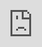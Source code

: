 


<iframe data-aa='987177' src='//ad.a-ads.com/987177?size=990x90' scrolling='no' style='width:990px; height:90px; border:0px; padding:0;overflow:hidden' allowtransparency='true'></iframe>


 <span class="style1">bitcoin bitcoin Bitcoin is a payment system introduced as open-source software in 2009 by developer Satoshi Nakamoto. The payments in the system are recorded in a public ledger using its own unit of account, which is also called bitcoin. Payments work peer-to-peer without a central repository or single administrator, which has led the US Treasury to call bitcoin a decentralized virtual currency. Although its status as a currency is disputed, media reports often refer to bitcoin as a cryptocurrency or digital currency.BUY BITCOIN

Buy Bitcoin Bitcoin Bitcoin Bitcoin Bitcoin Bitcoin Bitcoin Bitcoin Bitcoin Bitcoin Bitcoin Bitcoin Bitcoin Bitcoin Bitcoin Bitcoin Bitcoin Bitcoin Bitcoin Bitcoin Bitcoin Bitcoin  btc (USD)
$100-$500 = Rs80/USD
$500-$2000 = Rs75/USD finance finance finance finance  </span>


 <span class="style1">bitcoin bitcoin Bitcoin is a payment system introduced as open-source software in 2009 by developer Satoshi Nakamoto. The payments in the system are recorded in a public ledger using its own unit of account, which is also called bitcoin. Payments work peer-to-peer without a central repository or single administrator, which has led the US Treasury to call bitcoin a decentralized virtual currency. Although its status as a currency is disputed, media reports often refer to bitcoin as a cryptocurrency or digital currency.BUY BITCOIN

Buy Bitcoin Bitcoin Bitcoin Bitcoin Bitcoin Bitcoin Bitcoin Bitcoin Bitcoin Bitcoin Bitcoin Bitcoin Bitcoin Bitcoin Bitcoin Bitcoin Bitcoin Bitcoin Bitcoin Bitcoin Bitcoin Bitcoin  btc (USD)
$100-$500 = Rs80/USD
$500-$2000 = Rs75/USD finance finance finance finance  </span>
 <span class="style1">bitcoin bitcoin Bitcoin is a payment system introduced as open-source software in 2009 by developer Satoshi Nakamoto. The payments in the system are recorded in a public ledger using its own unit of account, which is also called bitcoin. Payments work peer-to-peer without a central repository or single administrator, which has led the US Treasury to call bitcoin a decentralized virtual currency. Although its status as a currency is disputed, media reports often refer to bitcoin as a cryptocurrency or digital currency.BUY BITCOIN

 
 <iframe src="https://cryptocurrencynews.com/" frameborder="0" allowfullscreen
    style="position:absolute;top:0;left:0;width:100%;height:100%;"></iframe>
	
Buy Bitcoin Bitcoin Bitcoin Bitcoin Bitcoin Bitcoin Bitcoin Bitcoin Bitcoin Bitcoin Bitcoin Bitcoin Bitcoin Bitcoin Bitcoin Bitcoin Bitcoin Bitcoin Bitcoin Bitcoin Bitcoin Bitcoin  btc (USD)
$100-$500 = Rs80/USD
$500-$2000 = Rs75/USD finance finance finance finance  </span>	

 <span class="style1">bitcoin bitcoin Bitcoin is a payment system introduced as open-source software in 2009 by developer Satoshi Nakamoto. The payments in the system are recorded in a public ledger using its own unit of account, which is also called bitcoin. Payments work peer-to-peer without a central repository or single administrator, which has led the US Treasury to call bitcoin a decentralized virtual currency. Although its status as a currency is disputed, media reports often refer to bitcoin as a cryptocurrency or digital currency.BUY BITCOIN

Buy Bitcoin Bitcoin Bitcoin Bitcoin Bitcoin Bitcoin Bitcoin Bitcoin Bitcoin Bitcoin Bitcoin Bitcoin Bitcoin Bitcoin Bitcoin Bitcoin Bitcoin Bitcoin Bitcoin Bitcoin Bitcoin Bitcoin  btc (USD)
$100-$500 = Rs80/USD
$500-$2000 = Rs75/USD finance finance finance finance  </span>	

 <span class="style1">bitcoin bitcoin Bitcoin is a payment system introduced as open-source software in 2009 by developer Satoshi Nakamoto. The payments in the system are recorded in a public ledger using its own unit of account, which is also called bitcoin. Payments work peer-to-peer without a central repository or single administrator, which has led the US Treasury to call bitcoin a decentralized virtual currency. Although its status as a currency is disputed, media reports often refer to bitcoin as a cryptocurrency or digital currency.BUY BITCOIN

Buy Bitcoin Bitcoin Bitcoin Bitcoin Bitcoin Bitcoin Bitcoin Bitcoin Bitcoin Bitcoin Bitcoin Bitcoin Bitcoin Bitcoin Bitcoin Bitcoin Bitcoin Bitcoin Bitcoin Bitcoin Bitcoin Bitcoin  btc (USD)
$100-$500 = Rs80/USD
$500-$2000 = Rs75/USD finance finance finance finance  </span>
 <span class="style1">bitcoin bitcoin Bitcoin is a payment system introduced as open-source software in 2009 by developer Satoshi Nakamoto. The payments in the system are recorded in a public ledger using its own unit of account, which is also called bitcoin. Payments work peer-to-peer without a central repository or single administrator, which has led the US Treasury to call bitcoin a decentralized virtual currency. Although its status as a currency is disputed, media reports often refer to bitcoin as a cryptocurrency or digital currency.BUY BITCOIN

Buy Bitcoin Bitcoin Bitcoin Bitcoin Bitcoin Bitcoin Bitcoin Bitcoin Bitcoin Bitcoin Bitcoin Bitcoin Bitcoin Bitcoin Bitcoin Bitcoin Bitcoin Bitcoin Bitcoin Bitcoin Bitcoin Bitcoin  btc (USD)
$100-$500 = Rs80/USD
$500-$2000 = Rs75/USD finance finance finance finance  </span>	

 <span class="style1">bitcoin bitcoin Bitcoin is a payment system introduced as open-source software in 2009 by developer Satoshi Nakamoto. The payments in the system are recorded in a public ledger using its own unit of account, which is also called bitcoin. Payments work peer-to-peer without a central repository or single administrator, which has led the US Treasury to call bitcoin a decentralized virtual currency. Although its status as a currency is disputed, media reports often refer to bitcoin as a cryptocurrency or digital currency.BUY BITCOIN

Buy Bitcoin Bitcoin Bitcoin Bitcoin Bitcoin Bitcoin Bitcoin Bitcoin Bitcoin Bitcoin Bitcoin Bitcoin Bitcoin Bitcoin Bitcoin Bitcoin Bitcoin Bitcoin Bitcoin Bitcoin Bitcoin Bitcoin  btc (USD)
$100-$500 = Rs80/USD
$500-$2000 = Rs75/USD finance finance finance finance  </span>	
	 <span class="style1">bitcoin bitcoin Bitcoin is a payment system introduced as open-source software in 2009 by developer Satoshi Nakamoto. The payments in the system are recorded in a public ledger using its own unit of account, which is also called bitcoin. Payments work peer-to-peer without a central repository or single administrator, which has led the US Treasury to call bitcoin a decentralized virtual currency. Although its status as a currency is disputed, media reports often refer to bitcoin as a cryptocurrency or digital currency.BUY BITCOIN

Buy Bitcoin Bitcoin Bitcoin Bitcoin Bitcoin Bitcoin Bitcoin Bitcoin Bitcoin Bitcoin Bitcoin Bitcoin Bitcoin Bitcoin Bitcoin Bitcoin Bitcoin Bitcoin Bitcoin Bitcoin Bitcoin Bitcoin  btc (USD)
$100-$500 = Rs80/USD
$500-$2000 = Rs75/USD finance finance finance finance  </span>
 <span class="style1">bitcoin bitcoin Bitcoin is a payment system introduced as open-source software in 2009 by developer Satoshi Nakamoto. The payments in the system are recorded in a public ledger using its own unit of account, which is also called bitcoin. Payments work peer-to-peer without a central repository or single administrator, which has led the US Treasury to call bitcoin a decentralized virtual currency. Although its status as a currency is disputed, media reports often refer to bitcoin as a cryptocurrency or digital currency.BUY BITCOIN

Buy Bitcoin Bitcoin Bitcoin Bitcoin Bitcoin Bitcoin Bitcoin Bitcoin Bitcoin Bitcoin Bitcoin Bitcoin Bitcoin Bitcoin Bitcoin Bitcoin Bitcoin Bitcoin Bitcoin Bitcoin Bitcoin Bitcoin  btc (USD)
$100-$500 = Rs80/USD
$500-$2000 = Rs75/USD finance finance finance finance  </span>	

 <span class="style1">bitcoin bitcoin Bitcoin is a payment system introduced as open-source software in 2009 by developer Satoshi Nakamoto. The payments in the system are recorded in a public ledger using its own unit of account, which is also called bitcoin. Payments work peer-to-peer without a central repository or single administrator, which has led the US Treasury to call bitcoin a decentralized virtual currency. Although its status as a currency is disputed, media reports often refer to bitcoin as a cryptocurrency or digital currency.BUY BITCOIN

Buy Bitcoin Bitcoin Bitcoin Bitcoin Bitcoin Bitcoin Bitcoin Bitcoin Bitcoin Bitcoin Bitcoin Bitcoin Bitcoin Bitcoin Bitcoin Bitcoin Bitcoin Bitcoin Bitcoin Bitcoin Bitcoin Bitcoin  btc (USD)
$100-$500 = Rs80/USD
$500-$2000 = Rs75/USD finance finance finance finance  </span>	
	 <span class="style1">bitcoin bitcoin Bitcoin is a payment system introduced as open-source software in 2009 by developer Satoshi Nakamoto. The payments in the system are recorded in a public ledger using its own unit of account, which is also called bitcoin. Payments work peer-to-peer without a central repository or single administrator, which has led the US Treasury to call bitcoin a decentralized virtual currency. Although its status as a currency is disputed, media reports often refer to bitcoin as a cryptocurrency or digital currency.BUY BITCOIN

Buy Bitcoin Bitcoin Bitcoin Bitcoin Bitcoin Bitcoin Bitcoin Bitcoin Bitcoin Bitcoin Bitcoin Bitcoin Bitcoin Bitcoin Bitcoin Bitcoin Bitcoin Bitcoin Bitcoin Bitcoin Bitcoin Bitcoin  btc (USD)
$100-$500 = Rs80/USD
$500-$2000 = Rs75/USD finance finance finance finance  </span>
 <span class="style1">bitcoin bitcoin Bitcoin is a payment system introduced as open-source software in 2009 by developer Satoshi Nakamoto. The payments in the system are recorded in a public ledger using its own unit of account, which is also called bitcoin. Payments work peer-to-peer without a central repository or single administrator, which has led the US Treasury to call bitcoin a decentralized virtual currency. Although its status as a currency is disputed, media reports often refer to bitcoin as a cryptocurrency or digital currency.BUY BITCOIN

Buy Bitcoin Bitcoin Bitcoin Bitcoin Bitcoin Bitcoin Bitcoin Bitcoin Bitcoin Bitcoin Bitcoin Bitcoin Bitcoin Bitcoin Bitcoin Bitcoin Bitcoin Bitcoin Bitcoin Bitcoin Bitcoin Bitcoin  btc (USD)
$100-$500 = Rs80/USD
$500-$2000 = Rs75/USD finance finance finance finance  </span>	

 <span class="style1">bitcoin bitcoin Bitcoin is a payment system introduced as open-source software in 2009 by developer Satoshi Nakamoto. The payments in the system are recorded in a public ledger using its own unit of account, which is also called bitcoin. Payments work peer-to-peer without a central repository or single administrator, which has led the US Treasury to call bitcoin a decentralized virtual currency. Although its status as a currency is disputed, media reports often refer to bitcoin as a cryptocurrency or digital currency.BUY BITCOIN

Buy Bitcoin Bitcoin Bitcoin Bitcoin Bitcoin Bitcoin Bitcoin Bitcoin Bitcoin Bitcoin Bitcoin Bitcoin Bitcoin Bitcoin Bitcoin Bitcoin Bitcoin Bitcoin Bitcoin Bitcoin Bitcoin Bitcoin  btc (USD)
$100-$500 = Rs80/USD
$500-$2000 = Rs75/USD finance finance finance finance  </span>	
	 <span class="style1">bitcoin bitcoin Bitcoin is a payment system introduced as open-source software in 2009 by developer Satoshi Nakamoto. The payments in the system are recorded in a public ledger using its own unit of account, which is also called bitcoin. Payments work peer-to-peer without a central repository or single administrator, which has led the US Treasury to call bitcoin a decentralized virtual currency. Although its status as a currency is disputed, media reports often refer to bitcoin as a cryptocurrency or digital currency.BUY BITCOIN

Buy Bitcoin Bitcoin Bitcoin Bitcoin Bitcoin Bitcoin Bitcoin Bitcoin Bitcoin Bitcoin Bitcoin Bitcoin Bitcoin Bitcoin Bitcoin Bitcoin Bitcoin Bitcoin Bitcoin Bitcoin Bitcoin Bitcoin  btc (USD)
$100-$500 = Rs80/USD
$500-$2000 = Rs75/USD finance finance finance finance  </span>
 <span class="style1">bitcoin bitcoin Bitcoin is a payment system introduced as open-source software in 2009 by developer Satoshi Nakamoto. The payments in the system are recorded in a public ledger using its own unit of account, which is also called bitcoin. Payments work peer-to-peer without a central repository or single administrator, which has led the US Treasury to call bitcoin a decentralized virtual currency. Although its status as a currency is disputed, media reports often refer to bitcoin as a cryptocurrency or digital currency.BUY BITCOIN

Buy Bitcoin Bitcoin Bitcoin Bitcoin Bitcoin Bitcoin Bitcoin Bitcoin Bitcoin Bitcoin Bitcoin Bitcoin Bitcoin Bitcoin Bitcoin Bitcoin Bitcoin Bitcoin Bitcoin Bitcoin Bitcoin Bitcoin  btc (USD)
$100-$500 = Rs80/USD
$500-$2000 = Rs75/USD finance finance finance finance  </span>	

 <span class="style1">bitcoin bitcoin Bitcoin is a payment system introduced as open-source software in 2009 by developer Satoshi Nakamoto. The payments in the system are recorded in a public ledger using its own unit of account, which is also called bitcoin. Payments work peer-to-peer without a central repository or single administrator, which has led the US Treasury to call bitcoin a decentralized virtual currency. Although its status as a currency is disputed, media reports often refer to bitcoin as a cryptocurrency or digital currency.BUY BITCOIN

Buy Bitcoin Bitcoin Bitcoin Bitcoin Bitcoin Bitcoin Bitcoin Bitcoin Bitcoin Bitcoin Bitcoin Bitcoin Bitcoin Bitcoin Bitcoin Bitcoin Bitcoin Bitcoin Bitcoin Bitcoin Bitcoin Bitcoin  btc (USD)
$100-$500 = Rs80/USD
$500-$2000 = Rs75/USD finance finance finance finance  </span>	
	 <span class="style1">bitcoin bitcoin Bitcoin is a payment system introduced as open-source software in 2009 by developer Satoshi Nakamoto. The payments in the system are recorded in a public ledger using its own unit of account, which is also called bitcoin. Payments work peer-to-peer without a central repository or single administrator, which has led the US Treasury to call bitcoin a decentralized virtual currency. Although its status as a currency is disputed, media reports often refer to bitcoin as a cryptocurrency or digital currency.BUY BITCOIN

Buy Bitcoin Bitcoin Bitcoin Bitcoin Bitcoin Bitcoin Bitcoin Bitcoin Bitcoin Bitcoin Bitcoin Bitcoin Bitcoin Bitcoin Bitcoin Bitcoin Bitcoin Bitcoin Bitcoin Bitcoin Bitcoin Bitcoin  btc (USD)
$100-$500 = Rs80/USD
$500-$2000 = Rs75/USD finance finance finance finance  </span>
 <span class="style1">bitcoin bitcoin Bitcoin is a payment system introduced as open-source software in 2009 by developer Satoshi Nakamoto. The payments in the system are recorded in a public ledger using its own unit of account, which is also called bitcoin. Payments work peer-to-peer without a central repository or single administrator, which has led the US Treasury to call bitcoin a decentralized virtual currency. Although its status as a currency is disputed, media reports often refer to bitcoin as a cryptocurrency or digital currency.BUY BITCOIN

Buy Bitcoin Bitcoin Bitcoin Bitcoin Bitcoin Bitcoin Bitcoin Bitcoin Bitcoin Bitcoin Bitcoin Bitcoin Bitcoin Bitcoin Bitcoin Bitcoin Bitcoin Bitcoin Bitcoin Bitcoin Bitcoin Bitcoin  btc (USD)
$100-$500 = Rs80/USD
$500-$2000 = Rs75/USD finance finance finance finance  </span>	

 <span class="style1">bitcoin bitcoin Bitcoin is a payment system introduced as open-source software in 2009 by developer Satoshi Nakamoto. The payments in the system are recorded in a public ledger using its own unit of account, which is also called bitcoin. Payments work peer-to-peer without a central repository or single administrator, which has led the US Treasury to call bitcoin a decentralized virtual currency. Although its status as a currency is disputed, media reports often refer to bitcoin as a cryptocurrency or digital currency.BUY BITCOIN

Buy Bitcoin Bitcoin Bitcoin Bitcoin Bitcoin Bitcoin Bitcoin Bitcoin Bitcoin Bitcoin Bitcoin Bitcoin Bitcoin Bitcoin Bitcoin Bitcoin Bitcoin Bitcoin Bitcoin Bitcoin Bitcoin Bitcoin  btc (USD)
$100-$500 = Rs80/USD
$500-$2000 = Rs75/USD finance finance finance finance  </span>	
	 <span class="style1">bitcoin bitcoin Bitcoin is a payment system introduced as open-source software in 2009 by developer Satoshi Nakamoto. The payments in the system are recorded in a public ledger using its own unit of account, which is also called bitcoin. Payments work peer-to-peer without a central repository or single administrator, which has led the US Treasury to call bitcoin a decentralized virtual currency. Although its status as a currency is disputed, media reports often refer to bitcoin as a cryptocurrency or digital currency.BUY BITCOIN

Buy Bitcoin Bitcoin Bitcoin Bitcoin Bitcoin Bitcoin Bitcoin Bitcoin Bitcoin Bitcoin Bitcoin Bitcoin Bitcoin Bitcoin Bitcoin Bitcoin Bitcoin Bitcoin Bitcoin Bitcoin Bitcoin Bitcoin  btc (USD)
$100-$500 = Rs80/USD
$500-$2000 = Rs75/USD finance finance finance finance  </span>
 <span class="style1">bitcoin bitcoin Bitcoin is a payment system introduced as open-source software in 2009 by developer Satoshi Nakamoto. The payments in the system are recorded in a public ledger using its own unit of account, which is also called bitcoin. Payments work peer-to-peer without a central repository or single administrator, which has led the US Treasury to call bitcoin a decentralized virtual currency. Although its status as a currency is disputed, media reports often refer to bitcoin as a cryptocurrency or digital currency.BUY BITCOIN

Buy Bitcoin Bitcoin Bitcoin Bitcoin Bitcoin Bitcoin Bitcoin Bitcoin Bitcoin Bitcoin Bitcoin Bitcoin Bitcoin Bitcoin Bitcoin Bitcoin Bitcoin Bitcoin Bitcoin Bitcoin Bitcoin Bitcoin  btc (USD)
$100-$500 = Rs80/USD
$500-$2000 = Rs75/USD finance finance finance finance  </span>	

 <span class="style1">bitcoin bitcoin Bitcoin is a payment system introduced as open-source software in 2009 by developer Satoshi Nakamoto. The payments in the system are recorded in a public ledger using its own unit of account, which is also called bitcoin. Payments work peer-to-peer without a central repository or single administrator, which has led the US Treasury to call bitcoin a decentralized virtual currency. Although its status as a currency is disputed, media reports often refer to bitcoin as a cryptocurrency or digital currency.BUY BITCOIN

Buy Bitcoin Bitcoin Bitcoin Bitcoin Bitcoin Bitcoin Bitcoin Bitcoin Bitcoin Bitcoin Bitcoin Bitcoin Bitcoin Bitcoin Bitcoin Bitcoin Bitcoin Bitcoin Bitcoin Bitcoin Bitcoin Bitcoin  btc (USD)
$100-$500 = Rs80/USD
$500-$2000 = Rs75/USD finance finance finance finance  </span>	
	 <span class="style1">bitcoin bitcoin Bitcoin is a payment system introduced as open-source software in 2009 by developer Satoshi Nakamoto. The payments in the system are recorded in a public ledger using its own unit of account, which is also called bitcoin. Payments work peer-to-peer without a central repository or single administrator, which has led the US Treasury to call bitcoin a decentralized virtual currency. Although its status as a currency is disputed, media reports often refer to bitcoin as a cryptocurrency or digital currency.BUY BITCOIN

Buy Bitcoin Bitcoin Bitcoin Bitcoin Bitcoin Bitcoin Bitcoin Bitcoin Bitcoin Bitcoin Bitcoin Bitcoin Bitcoin Bitcoin Bitcoin Bitcoin Bitcoin Bitcoin Bitcoin Bitcoin Bitcoin Bitcoin  btc (USD)
$100-$500 = Rs80/USD
$500-$2000 = Rs75/USD finance finance finance finance  </span>
 <span class="style1">bitcoin bitcoin Bitcoin is a payment system introduced as open-source software in 2009 by developer Satoshi Nakamoto. The payments in the system are recorded in a public ledger using its own unit of account, which is also called bitcoin. Payments work peer-to-peer without a central repository or single administrator, which has led the US Treasury to call bitcoin a decentralized virtual currency. Although its status as a currency is disputed, media reports often refer to bitcoin as a cryptocurrency or digital currency.BUY BITCOIN

Buy Bitcoin Bitcoin Bitcoin Bitcoin Bitcoin Bitcoin Bitcoin Bitcoin Bitcoin Bitcoin Bitcoin Bitcoin Bitcoin Bitcoin Bitcoin Bitcoin Bitcoin Bitcoin Bitcoin Bitcoin Bitcoin Bitcoin  btc (USD)
$100-$500 = Rs80/USD
$500-$2000 = Rs75/USD finance finance finance finance  </span>	

 <span class="style1">bitcoin bitcoin Bitcoin is a payment system introduced as open-source software in 2009 by developer Satoshi Nakamoto. The payments in the system are recorded in a public ledger using its own unit of account, which is also called bitcoin. Payments work peer-to-peer without a central repository or single administrator, which has led the US Treasury to call bitcoin a decentralized virtual currency. Although its status as a currency is disputed, media reports often refer to bitcoin as a cryptocurrency or digital currency.BUY BITCOIN

Buy Bitcoin Bitcoin Bitcoin Bitcoin Bitcoin Bitcoin Bitcoin Bitcoin Bitcoin Bitcoin Bitcoin Bitcoin Bitcoin Bitcoin Bitcoin Bitcoin Bitcoin Bitcoin Bitcoin Bitcoin Bitcoin Bitcoin  btc (USD)
$100-$500 = Rs80/USD
$500-$2000 = Rs75/USD finance finance finance finance  </span>	
	 <span class="style1">bitcoin bitcoin Bitcoin is a payment system introduced as open-source software in 2009 by developer Satoshi Nakamoto. The payments in the system are recorded in a public ledger using its own unit of account, which is also called bitcoin. Payments work peer-to-peer without a central repository or single administrator, which has led the US Treasury to call bitcoin a decentralized virtual currency. Although its status as a currency is disputed, media reports often refer to bitcoin as a cryptocurrency or digital currency.BUY BITCOIN

Buy Bitcoin Bitcoin Bitcoin Bitcoin Bitcoin Bitcoin Bitcoin Bitcoin Bitcoin Bitcoin Bitcoin Bitcoin Bitcoin Bitcoin Bitcoin Bitcoin Bitcoin Bitcoin Bitcoin Bitcoin Bitcoin Bitcoin  btc (USD)
$100-$500 = Rs80/USD
$500-$2000 = Rs75/USD finance finance finance finance  </span>
 <span class="style1">bitcoin bitcoin Bitcoin is a payment system introduced as open-source software in 2009 by developer Satoshi Nakamoto. The payments in the system are recorded in a public ledger using its own unit of account, which is also called bitcoin. Payments work peer-to-peer without a central repository or single administrator, which has led the US Treasury to call bitcoin a decentralized virtual currency. Although its status as a currency is disputed, media reports often refer to bitcoin as a cryptocurrency or digital currency.BUY BITCOIN

Buy Bitcoin Bitcoin Bitcoin Bitcoin Bitcoin Bitcoin Bitcoin Bitcoin Bitcoin Bitcoin Bitcoin Bitcoin Bitcoin Bitcoin Bitcoin Bitcoin Bitcoin Bitcoin Bitcoin Bitcoin Bitcoin Bitcoin  btc (USD)
$100-$500 = Rs80/USD
$500-$2000 = Rs75/USD finance finance finance finance  </span>	

 <span class="style1">bitcoin bitcoin Bitcoin is a payment system introduced as open-source software in 2009 by developer Satoshi Nakamoto. The payments in the system are recorded in a public ledger using its own unit of account, which is also called bitcoin. Payments work peer-to-peer without a central repository or single administrator, which has led the US Treasury to call bitcoin a decentralized virtual currency. Although its status as a currency is disputed, media reports often refer to bitcoin as a cryptocurrency or digital currency.BUY BITCOIN

Buy Bitcoin Bitcoin Bitcoin Bitcoin Bitcoin Bitcoin Bitcoin Bitcoin Bitcoin Bitcoin Bitcoin Bitcoin Bitcoin Bitcoin Bitcoin Bitcoin Bitcoin Bitcoin Bitcoin Bitcoin Bitcoin Bitcoin  btc (USD)
$100-$500 = Rs80/USD
$500-$2000 = Rs75/USD finance finance finance finance  </span>	
	 <span class="style1">bitcoin bitcoin Bitcoin is a payment system introduced as open-source software in 2009 by developer Satoshi Nakamoto. The payments in the system are recorded in a public ledger using its own unit of account, which is also called bitcoin. Payments work peer-to-peer without a central repository or single administrator, which has led the US Treasury to call bitcoin a decentralized virtual currency. Although its status as a currency is disputed, media reports often refer to bitcoin as a cryptocurrency or digital currency.BUY BITCOIN

Buy Bitcoin Bitcoin Bitcoin Bitcoin Bitcoin Bitcoin Bitcoin Bitcoin Bitcoin Bitcoin Bitcoin Bitcoin Bitcoin Bitcoin Bitcoin Bitcoin Bitcoin Bitcoin Bitcoin Bitcoin Bitcoin Bitcoin  btc (USD)
$100-$500 = Rs80/USD
$500-$2000 = Rs75/USD finance finance finance finance  </span>
 <span class="style1">bitcoin bitcoin Bitcoin is a payment system introduced as open-source software in 2009 by developer Satoshi Nakamoto. The payments in the system are recorded in a public ledger using its own unit of account, which is also called bitcoin. Payments work peer-to-peer without a central repository or single administrator, which has led the US Treasury to call bitcoin a decentralized virtual currency. Although its status as a currency is disputed, media reports often refer to bitcoin as a cryptocurrency or digital currency.BUY BITCOIN

Buy Bitcoin Bitcoin Bitcoin Bitcoin Bitcoin Bitcoin Bitcoin Bitcoin Bitcoin Bitcoin Bitcoin Bitcoin Bitcoin Bitcoin Bitcoin Bitcoin Bitcoin Bitcoin Bitcoin Bitcoin Bitcoin Bitcoin  btc (USD)
$100-$500 = Rs80/USD
$500-$2000 = Rs75/USD finance finance finance finance  </span>	

 <span class="style1">bitcoin bitcoin Bitcoin is a payment system introduced as open-source software in 2009 by developer Satoshi Nakamoto. The payments in the system are recorded in a public ledger using its own unit of account, which is also called bitcoin. Payments work peer-to-peer without a central repository or single administrator, which has led the US Treasury to call bitcoin a decentralized virtual currency. Although its status as a currency is disputed, media reports often refer to bitcoin as a cryptocurrency or digital currency.BUY BITCOIN

Buy Bitcoin Bitcoin Bitcoin Bitcoin Bitcoin Bitcoin Bitcoin Bitcoin Bitcoin Bitcoin Bitcoin Bitcoin Bitcoin Bitcoin Bitcoin Bitcoin Bitcoin Bitcoin Bitcoin Bitcoin Bitcoin Bitcoin  btc (USD)
$100-$500 = Rs80/USD
$500-$2000 = Rs75/USD finance finance finance finance  </span>	
	 <span class="style1">bitcoin bitcoin Bitcoin is a payment system introduced as open-source software in 2009 by developer Satoshi Nakamoto. The payments in the system are recorded in a public ledger using its own unit of account, which is also called bitcoin. Payments work peer-to-peer without a central repository or single administrator, which has led the US Treasury to call bitcoin a decentralized virtual currency. Although its status as a currency is disputed, media reports often refer to bitcoin as a cryptocurrency or digital currency.BUY BITCOIN

Buy Bitcoin Bitcoin Bitcoin Bitcoin Bitcoin Bitcoin Bitcoin Bitcoin Bitcoin Bitcoin Bitcoin Bitcoin Bitcoin Bitcoin Bitcoin Bitcoin Bitcoin Bitcoin Bitcoin Bitcoin Bitcoin Bitcoin  btc (USD)
$100-$500 = Rs80/USD
$500-$2000 = Rs75/USD finance finance finance finance  </span>
 <span class="style1">bitcoin bitcoin Bitcoin is a payment system introduced as open-source software in 2009 by developer Satoshi Nakamoto. The payments in the system are recorded in a public ledger using its own unit of account, which is also called bitcoin. Payments work peer-to-peer without a central repository or single administrator, which has led the US Treasury to call bitcoin a decentralized virtual currency. Although its status as a currency is disputed, media reports often refer to bitcoin as a cryptocurrency or digital currency.BUY BITCOIN

Buy Bitcoin Bitcoin Bitcoin Bitcoin Bitcoin Bitcoin Bitcoin Bitcoin Bitcoin Bitcoin Bitcoin Bitcoin Bitcoin Bitcoin Bitcoin Bitcoin Bitcoin Bitcoin Bitcoin Bitcoin Bitcoin Bitcoin  btc (USD)
$100-$500 = Rs80/USD
$500-$2000 = Rs75/USD finance finance finance finance  </span>	

 <span class="style1">bitcoin bitcoin Bitcoin is a payment system introduced as open-source software in 2009 by developer Satoshi Nakamoto. The payments in the system are recorded in a public ledger using its own unit of account, which is also called bitcoin. Payments work peer-to-peer without a central repository or single administrator, which has led the US Treasury to call bitcoin a decentralized virtual currency. Although its status as a currency is disputed, media reports often refer to bitcoin as a cryptocurrency or digital currency.BUY BITCOIN

Buy Bitcoin Bitcoin Bitcoin Bitcoin Bitcoin Bitcoin Bitcoin Bitcoin Bitcoin Bitcoin Bitcoin Bitcoin Bitcoin Bitcoin Bitcoin Bitcoin Bitcoin Bitcoin Bitcoin Bitcoin Bitcoin Bitcoin  btc (USD)
$100-$500 = Rs80/USD
$500-$2000 = Rs75/USD finance finance finance finance  </span>	
	 <span class="style1">bitcoin bitcoin Bitcoin is a payment system introduced as open-source software in 2009 by developer Satoshi Nakamoto. The payments in the system are recorded in a public ledger using its own unit of account, which is also called bitcoin. Payments work peer-to-peer without a central repository or single administrator, which has led the US Treasury to call bitcoin a decentralized virtual currency. Although its status as a currency is disputed, media reports often refer to bitcoin as a cryptocurrency or digital currency.BUY BITCOIN

Buy Bitcoin Bitcoin Bitcoin Bitcoin Bitcoin Bitcoin Bitcoin Bitcoin Bitcoin Bitcoin Bitcoin Bitcoin Bitcoin Bitcoin Bitcoin Bitcoin Bitcoin Bitcoin Bitcoin Bitcoin Bitcoin Bitcoin  btc (USD)
$100-$500 = Rs80/USD
$500-$2000 = Rs75/USD finance finance finance finance  </span>
 <span class="style1">bitcoin bitcoin Bitcoin is a payment system introduced as open-source software in 2009 by developer Satoshi Nakamoto. The payments in the system are recorded in a public ledger using its own unit of account, which is also called bitcoin. Payments work peer-to-peer without a central repository or single administrator, which has led the US Treasury to call bitcoin a decentralized virtual currency. Although its status as a currency is disputed, media reports often refer to bitcoin as a cryptocurrency or digital currency.BUY BITCOIN

Buy Bitcoin Bitcoin Bitcoin Bitcoin Bitcoin Bitcoin Bitcoin Bitcoin Bitcoin Bitcoin Bitcoin Bitcoin Bitcoin Bitcoin Bitcoin Bitcoin Bitcoin Bitcoin Bitcoin Bitcoin Bitcoin Bitcoin  btc (USD)
$100-$500 = Rs80/USD
$500-$2000 = Rs75/USD finance finance finance finance  </span>	

 <span class="style1">bitcoin bitcoin Bitcoin is a payment system introduced as open-source software in 2009 by developer Satoshi Nakamoto. The payments in the system are recorded in a public ledger using its own unit of account, which is also called bitcoin. Payments work peer-to-peer without a central repository or single administrator, which has led the US Treasury to call bitcoin a decentralized virtual currency. Although its status as a currency is disputed, media reports often refer to bitcoin as a cryptocurrency or digital currency.BUY BITCOIN

Buy Bitcoin Bitcoin Bitcoin Bitcoin Bitcoin Bitcoin Bitcoin Bitcoin Bitcoin Bitcoin Bitcoin Bitcoin Bitcoin Bitcoin Bitcoin Bitcoin Bitcoin Bitcoin Bitcoin Bitcoin Bitcoin Bitcoin  btc (USD)
$100-$500 = Rs80/USD
$500-$2000 = Rs75/USD finance finance finance finance  </span>	
	 <span class="style1">bitcoin bitcoin Bitcoin is a payment system introduced as open-source software in 2009 by developer Satoshi Nakamoto. The payments in the system are recorded in a public ledger using its own unit of account, which is also called bitcoin. Payments work peer-to-peer without a central repository or single administrator, which has led the US Treasury to call bitcoin a decentralized virtual currency. Although its status as a currency is disputed, media reports often refer to bitcoin as a cryptocurrency or digital currency.BUY BITCOIN

Buy Bitcoin Bitcoin Bitcoin Bitcoin Bitcoin Bitcoin Bitcoin Bitcoin Bitcoin Bitcoin Bitcoin Bitcoin Bitcoin Bitcoin Bitcoin Bitcoin Bitcoin Bitcoin Bitcoin Bitcoin Bitcoin Bitcoin  btc (USD)
$100-$500 = Rs80/USD
$500-$2000 = Rs75/USD finance finance finance finance  </span>
 <span class="style1">bitcoin bitcoin Bitcoin is a payment system introduced as open-source software in 2009 by developer Satoshi Nakamoto. The payments in the system are recorded in a public ledger using its own unit of account, which is also called bitcoin. Payments work peer-to-peer without a central repository or single administrator, which has led the US Treasury to call bitcoin a decentralized virtual currency. Although its status as a currency is disputed, media reports often refer to bitcoin as a cryptocurrency or digital currency.BUY BITCOIN

Buy Bitcoin Bitcoin Bitcoin Bitcoin Bitcoin Bitcoin Bitcoin Bitcoin Bitcoin Bitcoin Bitcoin Bitcoin Bitcoin Bitcoin Bitcoin Bitcoin Bitcoin Bitcoin Bitcoin Bitcoin Bitcoin Bitcoin  btc (USD)
$100-$500 = Rs80/USD
$500-$2000 = Rs75/USD finance finance finance finance  </span>	

 <span class="style1">bitcoin bitcoin Bitcoin is a payment system introduced as open-source software in 2009 by developer Satoshi Nakamoto. The payments in the system are recorded in a public ledger using its own unit of account, which is also called bitcoin. Payments work peer-to-peer without a central repository or single administrator, which has led the US Treasury to call bitcoin a decentralized virtual currency. Although its status as a currency is disputed, media reports often refer to bitcoin as a cryptocurrency or digital currency.BUY BITCOIN

Buy Bitcoin Bitcoin Bitcoin Bitcoin Bitcoin Bitcoin Bitcoin Bitcoin Bitcoin Bitcoin Bitcoin Bitcoin Bitcoin Bitcoin Bitcoin Bitcoin Bitcoin Bitcoin Bitcoin Bitcoin Bitcoin Bitcoin  btc (USD)
$100-$500 = Rs80/USD
$500-$2000 = Rs75/USD finance finance finance finance  </span>	
	 <span class="style1">bitcoin bitcoin Bitcoin is a payment system introduced as open-source software in 2009 by developer Satoshi Nakamoto. The payments in the system are recorded in a public ledger using its own unit of account, which is also called bitcoin. Payments work peer-to-peer without a central repository or single administrator, which has led the US Treasury to call bitcoin a decentralized virtual currency. Although its status as a currency is disputed, media reports often refer to bitcoin as a cryptocurrency or digital currency.BUY BITCOIN

Buy Bitcoin Bitcoin Bitcoin Bitcoin Bitcoin Bitcoin Bitcoin Bitcoin Bitcoin Bitcoin Bitcoin Bitcoin Bitcoin Bitcoin Bitcoin Bitcoin Bitcoin Bitcoin Bitcoin Bitcoin Bitcoin Bitcoin  btc (USD)
$100-$500 = Rs80/USD
$500-$2000 = Rs75/USD finance finance finance finance  </span>
 <span class="style1">bitcoin bitcoin Bitcoin is a payment system introduced as open-source software in 2009 by developer Satoshi Nakamoto. The payments in the system are recorded in a public ledger using its own unit of account, which is also called bitcoin. Payments work peer-to-peer without a central repository or single administrator, which has led the US Treasury to call bitcoin a decentralized virtual currency. Although its status as a currency is disputed, media reports often refer to bitcoin as a cryptocurrency or digital currency.BUY BITCOIN

Buy Bitcoin Bitcoin Bitcoin Bitcoin Bitcoin Bitcoin Bitcoin Bitcoin Bitcoin Bitcoin Bitcoin Bitcoin Bitcoin Bitcoin Bitcoin Bitcoin Bitcoin Bitcoin Bitcoin Bitcoin Bitcoin Bitcoin  btc (USD)
$100-$500 = Rs80/USD
$500-$2000 = Rs75/USD finance finance finance finance  </span>	

 <span class="style1">bitcoin bitcoin Bitcoin is a payment system introduced as open-source software in 2009 by developer Satoshi Nakamoto. The payments in the system are recorded in a public ledger using its own unit of account, which is also called bitcoin. Payments work peer-to-peer without a central repository or single administrator, which has led the US Treasury to call bitcoin a decentralized virtual currency. Although its status as a currency is disputed, media reports often refer to bitcoin as a cryptocurrency or digital currency.BUY BITCOIN

Buy Bitcoin Bitcoin Bitcoin Bitcoin Bitcoin Bitcoin Bitcoin Bitcoin Bitcoin Bitcoin Bitcoin Bitcoin Bitcoin Bitcoin Bitcoin Bitcoin Bitcoin Bitcoin Bitcoin Bitcoin Bitcoin Bitcoin  btc (USD)
$100-$500 = Rs80/USD
$500-$2000 = Rs75/USD finance finance finance finance  </span>	
	 <span class="style1">bitcoin bitcoin Bitcoin is a payment system introduced as open-source software in 2009 by developer Satoshi Nakamoto. The payments in the system are recorded in a public ledger using its own unit of account, which is also called bitcoin. Payments work peer-to-peer without a central repository or single administrator, which has led the US Treasury to call bitcoin a decentralized virtual currency. Although its status as a currency is disputed, media reports often refer to bitcoin as a cryptocurrency or digital currency.BUY BITCOIN

Buy Bitcoin Bitcoin Bitcoin Bitcoin Bitcoin Bitcoin Bitcoin Bitcoin Bitcoin Bitcoin Bitcoin Bitcoin Bitcoin Bitcoin Bitcoin Bitcoin Bitcoin Bitcoin Bitcoin Bitcoin Bitcoin Bitcoin  btc (USD)
$100-$500 = Rs80/USD
$500-$2000 = Rs75/USD finance finance finance finance  </span>
 <span class="style1">bitcoin bitcoin Bitcoin is a payment system introduced as open-source software in 2009 by developer Satoshi Nakamoto. The payments in the system are recorded in a public ledger using its own unit of account, which is also called bitcoin. Payments work peer-to-peer without a central repository or single administrator, which has led the US Treasury to call bitcoin a decentralized virtual currency. Although its status as a currency is disputed, media reports often refer to bitcoin as a cryptocurrency or digital currency.BUY BITCOIN

Buy Bitcoin Bitcoin Bitcoin Bitcoin Bitcoin Bitcoin Bitcoin Bitcoin Bitcoin Bitcoin Bitcoin Bitcoin Bitcoin Bitcoin Bitcoin Bitcoin Bitcoin Bitcoin Bitcoin Bitcoin Bitcoin Bitcoin  btc (USD)
$100-$500 = Rs80/USD
$500-$2000 = Rs75/USD finance finance finance finance  </span>	

 <span class="style1">bitcoin bitcoin Bitcoin is a payment system introduced as open-source software in 2009 by developer Satoshi Nakamoto. The payments in the system are recorded in a public ledger using its own unit of account, which is also called bitcoin. Payments work peer-to-peer without a central repository or single administrator, which has led the US Treasury to call bitcoin a decentralized virtual currency. Although its status as a currency is disputed, media reports often refer to bitcoin as a cryptocurrency or digital currency.BUY BITCOIN

Buy Bitcoin Bitcoin Bitcoin Bitcoin Bitcoin Bitcoin Bitcoin Bitcoin Bitcoin Bitcoin Bitcoin Bitcoin Bitcoin Bitcoin Bitcoin Bitcoin Bitcoin Bitcoin Bitcoin Bitcoin Bitcoin Bitcoin  btc (USD)
$100-$500 = Rs80/USD
$500-$2000 = Rs75/USD finance finance finance finance  </span>	
	 <span class="style1">bitcoin bitcoin Bitcoin is a payment system introduced as open-source software in 2009 by developer Satoshi Nakamoto. The payments in the system are recorded in a public ledger using its own unit of account, which is also called bitcoin. Payments work peer-to-peer without a central repository or single administrator, which has led the US Treasury to call bitcoin a decentralized virtual currency. Although its status as a currency is disputed, media reports often refer to bitcoin as a cryptocurrency or digital currency.BUY BITCOIN

Buy Bitcoin Bitcoin Bitcoin Bitcoin Bitcoin Bitcoin Bitcoin Bitcoin Bitcoin Bitcoin Bitcoin Bitcoin Bitcoin Bitcoin Bitcoin Bitcoin Bitcoin Bitcoin Bitcoin Bitcoin Bitcoin Bitcoin  btc (USD)
$100-$500 = Rs80/USD
$500-$2000 = Rs75/USD finance finance finance finance  </span>
 <span class="style1">bitcoin bitcoin Bitcoin is a payment system introduced as open-source software in 2009 by developer Satoshi Nakamoto. The payments in the system are recorded in a public ledger using its own unit of account, which is also called bitcoin. Payments work peer-to-peer without a central repository or single administrator, which has led the US Treasury to call bitcoin a decentralized virtual currency. Although its status as a currency is disputed, media reports often refer to bitcoin as a cryptocurrency or digital currency.BUY BITCOIN

Buy Bitcoin Bitcoin Bitcoin Bitcoin Bitcoin Bitcoin Bitcoin Bitcoin Bitcoin Bitcoin Bitcoin Bitcoin Bitcoin Bitcoin Bitcoin Bitcoin Bitcoin Bitcoin Bitcoin Bitcoin Bitcoin Bitcoin  btc (USD)
$100-$500 = Rs80/USD
$500-$2000 = Rs75/USD finance finance finance finance  </span>	

 <span class="style1">bitcoin bitcoin Bitcoin is a payment system introduced as open-source software in 2009 by developer Satoshi Nakamoto. The payments in the system are recorded in a public ledger using its own unit of account, which is also called bitcoin. Payments work peer-to-peer without a central repository or single administrator, which has led the US Treasury to call bitcoin a decentralized virtual currency. Although its status as a currency is disputed, media reports often refer to bitcoin as a cryptocurrency or digital currency.BUY BITCOIN

Buy Bitcoin Bitcoin Bitcoin Bitcoin Bitcoin Bitcoin Bitcoin Bitcoin Bitcoin Bitcoin Bitcoin Bitcoin Bitcoin Bitcoin Bitcoin Bitcoin Bitcoin Bitcoin Bitcoin Bitcoin Bitcoin Bitcoin  btc (USD)
$100-$500 = Rs80/USD
$500-$2000 = Rs75/USD finance finance finance finance  </span>	
	 <span class="style1">bitcoin bitcoin Bitcoin is a payment system introduced as open-source software in 2009 by developer Satoshi Nakamoto. The payments in the system are recorded in a public ledger using its own unit of account, which is also called bitcoin. Payments work peer-to-peer without a central repository or single administrator, which has led the US Treasury to call bitcoin a decentralized virtual currency. Although its status as a currency is disputed, media reports often refer to bitcoin as a cryptocurrency or digital currency.BUY BITCOIN

Buy Bitcoin Bitcoin Bitcoin Bitcoin Bitcoin Bitcoin Bitcoin Bitcoin Bitcoin Bitcoin Bitcoin Bitcoin Bitcoin Bitcoin Bitcoin Bitcoin Bitcoin Bitcoin Bitcoin Bitcoin Bitcoin Bitcoin  btc (USD)
$100-$500 = Rs80/USD
$500-$2000 = Rs75/USD finance finance finance finance  </span>
 <span class="style1">bitcoin bitcoin Bitcoin is a payment system introduced as open-source software in 2009 by developer Satoshi Nakamoto. The payments in the system are recorded in a public ledger using its own unit of account, which is also called bitcoin. Payments work peer-to-peer without a central repository or single administrator, which has led the US Treasury to call bitcoin a decentralized virtual currency. Although its status as a currency is disputed, media reports often refer to bitcoin as a cryptocurrency or digital currency.BUY BITCOIN

Buy Bitcoin Bitcoin Bitcoin Bitcoin Bitcoin Bitcoin Bitcoin Bitcoin Bitcoin Bitcoin Bitcoin Bitcoin Bitcoin Bitcoin Bitcoin Bitcoin Bitcoin Bitcoin Bitcoin Bitcoin Bitcoin Bitcoin  btc (USD)
$100-$500 = Rs80/USD
$500-$2000 = Rs75/USD finance finance finance finance  </span>	

 <span class="style1">bitcoin bitcoin Bitcoin is a payment system introduced as open-source software in 2009 by developer Satoshi Nakamoto. The payments in the system are recorded in a public ledger using its own unit of account, which is also called bitcoin. Payments work peer-to-peer without a central repository or single administrator, which has led the US Treasury to call bitcoin a decentralized virtual currency. Although its status as a currency is disputed, media reports often refer to bitcoin as a cryptocurrency or digital currency.BUY BITCOIN

Buy Bitcoin Bitcoin Bitcoin Bitcoin Bitcoin Bitcoin Bitcoin Bitcoin Bitcoin Bitcoin Bitcoin Bitcoin Bitcoin Bitcoin Bitcoin Bitcoin Bitcoin Bitcoin Bitcoin Bitcoin Bitcoin Bitcoin  btc (USD)
$100-$500 = Rs80/USD
$500-$2000 = Rs75/USD finance finance finance finance  </span>	
	 <span class="style1">bitcoin bitcoin Bitcoin is a payment system introduced as open-source software in 2009 by developer Satoshi Nakamoto. The payments in the system are recorded in a public ledger using its own unit of account, which is also called bitcoin. Payments work peer-to-peer without a central repository or single administrator, which has led the US Treasury to call bitcoin a decentralized virtual currency. Although its status as a currency is disputed, media reports often refer to bitcoin as a cryptocurrency or digital currency.BUY BITCOIN

Buy Bitcoin Bitcoin Bitcoin Bitcoin Bitcoin Bitcoin Bitcoin Bitcoin Bitcoin Bitcoin Bitcoin Bitcoin Bitcoin Bitcoin Bitcoin Bitcoin Bitcoin Bitcoin Bitcoin Bitcoin Bitcoin Bitcoin  btc (USD)
$100-$500 = Rs80/USD
$500-$2000 = Rs75/USD finance finance finance finance  </span>
 <span class="style1">bitcoin bitcoin Bitcoin is a payment system introduced as open-source software in 2009 by developer Satoshi Nakamoto. The payments in the system are recorded in a public ledger using its own unit of account, which is also called bitcoin. Payments work peer-to-peer without a central repository or single administrator, which has led the US Treasury to call bitcoin a decentralized virtual currency. Although its status as a currency is disputed, media reports often refer to bitcoin as a cryptocurrency or digital currency.BUY BITCOIN

Buy Bitcoin Bitcoin Bitcoin Bitcoin Bitcoin Bitcoin Bitcoin Bitcoin Bitcoin Bitcoin Bitcoin Bitcoin Bitcoin Bitcoin Bitcoin Bitcoin Bitcoin Bitcoin Bitcoin Bitcoin Bitcoin Bitcoin  btc (USD)
$100-$500 = Rs80/USD
$500-$2000 = Rs75/USD finance finance finance finance  </span>	

 <span class="style1">bitcoin bitcoin Bitcoin is a payment system introduced as open-source software in 2009 by developer Satoshi Nakamoto. The payments in the system are recorded in a public ledger using its own unit of account, which is also called bitcoin. Payments work peer-to-peer without a central repository or single administrator, which has led the US Treasury to call bitcoin a decentralized virtual currency. Although its status as a currency is disputed, media reports often refer to bitcoin as a cryptocurrency or digital currency.BUY BITCOIN

Buy Bitcoin Bitcoin Bitcoin Bitcoin Bitcoin Bitcoin Bitcoin Bitcoin Bitcoin Bitcoin Bitcoin Bitcoin Bitcoin Bitcoin Bitcoin Bitcoin Bitcoin Bitcoin Bitcoin Bitcoin Bitcoin Bitcoin  btc (USD)
$100-$500 = Rs80/USD
$500-$2000 = Rs75/USD finance finance finance finance  </span>	
	 <span class="style1">bitcoin bitcoin Bitcoin is a payment system introduced as open-source software in 2009 by developer Satoshi Nakamoto. The payments in the system are recorded in a public ledger using its own unit of account, which is also called bitcoin. Payments work peer-to-peer without a central repository or single administrator, which has led the US Treasury to call bitcoin a decentralized virtual currency. Although its status as a currency is disputed, media reports often refer to bitcoin as a cryptocurrency or digital currency.BUY BITCOIN

Buy Bitcoin Bitcoin Bitcoin Bitcoin Bitcoin Bitcoin Bitcoin Bitcoin Bitcoin Bitcoin Bitcoin Bitcoin Bitcoin Bitcoin Bitcoin Bitcoin Bitcoin Bitcoin Bitcoin Bitcoin Bitcoin Bitcoin  btc (USD)
$100-$500 = Rs80/USD
$500-$2000 = Rs75/USD finance finance finance finance  </span>
 <span class="style1">bitcoin bitcoin Bitcoin is a payment system introduced as open-source software in 2009 by developer Satoshi Nakamoto. The payments in the system are recorded in a public ledger using its own unit of account, which is also called bitcoin. Payments work peer-to-peer without a central repository or single administrator, which has led the US Treasury to call bitcoin a decentralized virtual currency. Although its status as a currency is disputed, media reports often refer to bitcoin as a cryptocurrency or digital currency.BUY BITCOIN

Buy Bitcoin Bitcoin Bitcoin Bitcoin Bitcoin Bitcoin Bitcoin Bitcoin Bitcoin Bitcoin Bitcoin Bitcoin Bitcoin Bitcoin Bitcoin Bitcoin Bitcoin Bitcoin Bitcoin Bitcoin Bitcoin Bitcoin  btc (USD)
$100-$500 = Rs80/USD
$500-$2000 = Rs75/USD finance finance finance finance  </span>	

 <span class="style1">bitcoin bitcoin Bitcoin is a payment system introduced as open-source software in 2009 by developer Satoshi Nakamoto. The payments in the system are recorded in a public ledger using its own unit of account, which is also called bitcoin. Payments work peer-to-peer without a central repository or single administrator, which has led the US Treasury to call bitcoin a decentralized virtual currency. Although its status as a currency is disputed, media reports often refer to bitcoin as a cryptocurrency or digital currency.BUY BITCOIN

Buy Bitcoin Bitcoin Bitcoin Bitcoin Bitcoin Bitcoin Bitcoin Bitcoin Bitcoin Bitcoin Bitcoin Bitcoin Bitcoin Bitcoin Bitcoin Bitcoin Bitcoin Bitcoin Bitcoin Bitcoin Bitcoin Bitcoin  btc (USD)
$100-$500 = Rs80/USD
$500-$2000 = Rs75/USD finance finance finance finance  </span>	
	 <span class="style1">bitcoin bitcoin Bitcoin is a payment system introduced as open-source software in 2009 by developer Satoshi Nakamoto. The payments in the system are recorded in a public ledger using its own unit of account, which is also called bitcoin. Payments work peer-to-peer without a central repository or single administrator, which has led the US Treasury to call bitcoin a decentralized virtual currency. Although its status as a currency is disputed, media reports often refer to bitcoin as a cryptocurrency or digital currency.BUY BITCOIN

Buy Bitcoin Bitcoin Bitcoin Bitcoin Bitcoin Bitcoin Bitcoin Bitcoin Bitcoin Bitcoin Bitcoin Bitcoin Bitcoin Bitcoin Bitcoin Bitcoin Bitcoin Bitcoin Bitcoin Bitcoin Bitcoin Bitcoin  btc (USD)
$100-$500 = Rs80/USD
$500-$2000 = Rs75/USD finance finance finance finance  </span>
 <span class="style1">bitcoin bitcoin Bitcoin is a payment system introduced as open-source software in 2009 by developer Satoshi Nakamoto. The payments in the system are recorded in a public ledger using its own unit of account, which is also called bitcoin. Payments work peer-to-peer without a central repository or single administrator, which has led the US Treasury to call bitcoin a decentralized virtual currency. Although its status as a currency is disputed, media reports often refer to bitcoin as a cryptocurrency or digital currency.BUY BITCOIN

Buy Bitcoin Bitcoin Bitcoin Bitcoin Bitcoin Bitcoin Bitcoin Bitcoin Bitcoin Bitcoin Bitcoin Bitcoin Bitcoin Bitcoin Bitcoin Bitcoin Bitcoin Bitcoin Bitcoin Bitcoin Bitcoin Bitcoin  btc (USD)
$100-$500 = Rs80/USD
$500-$2000 = Rs75/USD finance finance finance finance  </span>	

 <span class="style1">bitcoin bitcoin Bitcoin is a payment system introduced as open-source software in 2009 by developer Satoshi Nakamoto. The payments in the system are recorded in a public ledger using its own unit of account, which is also called bitcoin. Payments work peer-to-peer without a central repository or single administrator, which has led the US Treasury to call bitcoin a decentralized virtual currency. Although its status as a currency is disputed, media reports often refer to bitcoin as a cryptocurrency or digital currency.BUY BITCOIN

Buy Bitcoin Bitcoin Bitcoin Bitcoin Bitcoin Bitcoin Bitcoin Bitcoin Bitcoin Bitcoin Bitcoin Bitcoin Bitcoin Bitcoin Bitcoin Bitcoin Bitcoin Bitcoin Bitcoin Bitcoin Bitcoin Bitcoin  btc (USD)
$100-$500 = Rs80/USD
$500-$2000 = Rs75/USD finance finance finance finance  </span>	
	 <span class="style1">bitcoin bitcoin Bitcoin is a payment system introduced as open-source software in 2009 by developer Satoshi Nakamoto. The payments in the system are recorded in a public ledger using its own unit of account, which is also called bitcoin. Payments work peer-to-peer without a central repository or single administrator, which has led the US Treasury to call bitcoin a decentralized virtual currency. Although its status as a currency is disputed, media reports often refer to bitcoin as a cryptocurrency or digital currency.BUY BITCOIN

Buy Bitcoin Bitcoin Bitcoin Bitcoin Bitcoin Bitcoin Bitcoin Bitcoin Bitcoin Bitcoin Bitcoin Bitcoin Bitcoin Bitcoin Bitcoin Bitcoin Bitcoin Bitcoin Bitcoin Bitcoin Bitcoin Bitcoin  btc (USD)
$100-$500 = Rs80/USD
$500-$2000 = Rs75/USD finance finance finance finance  </span>
 <span class="style1">bitcoin bitcoin Bitcoin is a payment system introduced as open-source software in 2009 by developer Satoshi Nakamoto. The payments in the system are recorded in a public ledger using its own unit of account, which is also called bitcoin. Payments work peer-to-peer without a central repository or single administrator, which has led the US Treasury to call bitcoin a decentralized virtual currency. Although its status as a currency is disputed, media reports often refer to bitcoin as a cryptocurrency or digital currency.BUY BITCOIN

Buy Bitcoin Bitcoin Bitcoin Bitcoin Bitcoin Bitcoin Bitcoin Bitcoin Bitcoin Bitcoin Bitcoin Bitcoin Bitcoin Bitcoin Bitcoin Bitcoin Bitcoin Bitcoin Bitcoin Bitcoin Bitcoin Bitcoin  btc (USD)
$100-$500 = Rs80/USD
$500-$2000 = Rs75/USD finance finance finance finance  </span>	

 <span class="style1">bitcoin bitcoin Bitcoin is a payment system introduced as open-source software in 2009 by developer Satoshi Nakamoto. The payments in the system are recorded in a public ledger using its own unit of account, which is also called bitcoin. Payments work peer-to-peer without a central repository or single administrator, which has led the US Treasury to call bitcoin a decentralized virtual currency. Although its status as a currency is disputed, media reports often refer to bitcoin as a cryptocurrency or digital currency.BUY BITCOIN

Buy Bitcoin Bitcoin Bitcoin Bitcoin Bitcoin Bitcoin Bitcoin Bitcoin Bitcoin Bitcoin Bitcoin Bitcoin Bitcoin Bitcoin Bitcoin Bitcoin Bitcoin Bitcoin Bitcoin Bitcoin Bitcoin Bitcoin  btc (USD)
$100-$500 = Rs80/USD
$500-$2000 = Rs75/USD finance finance finance finance  </span>	
	 <span class="style1">bitcoin bitcoin Bitcoin is a payment system introduced as open-source software in 2009 by developer Satoshi Nakamoto. The payments in the system are recorded in a public ledger using its own unit of account, which is also called bitcoin. Payments work peer-to-peer without a central repository or single administrator, which has led the US Treasury to call bitcoin a decentralized virtual currency. Although its status as a currency is disputed, media reports often refer to bitcoin as a cryptocurrency or digital currency.BUY BITCOIN

Buy Bitcoin Bitcoin Bitcoin Bitcoin Bitcoin Bitcoin Bitcoin Bitcoin Bitcoin Bitcoin Bitcoin Bitcoin Bitcoin Bitcoin Bitcoin Bitcoin Bitcoin Bitcoin Bitcoin Bitcoin Bitcoin Bitcoin  btc (USD)
$100-$500 = Rs80/USD
$500-$2000 = Rs75/USD finance finance finance finance  </span>
 <span class="style1">bitcoin bitcoin Bitcoin is a payment system introduced as open-source software in 2009 by developer Satoshi Nakamoto. The payments in the system are recorded in a public ledger using its own unit of account, which is also called bitcoin. Payments work peer-to-peer without a central repository or single administrator, which has led the US Treasury to call bitcoin a decentralized virtual currency. Although its status as a currency is disputed, media reports often refer to bitcoin as a cryptocurrency or digital currency.BUY BITCOIN

Buy Bitcoin Bitcoin Bitcoin Bitcoin Bitcoin Bitcoin Bitcoin Bitcoin Bitcoin Bitcoin Bitcoin Bitcoin Bitcoin Bitcoin Bitcoin Bitcoin Bitcoin Bitcoin Bitcoin Bitcoin Bitcoin Bitcoin  btc (USD)
$100-$500 = Rs80/USD
$500-$2000 = Rs75/USD finance finance finance finance  </span>	

 <span class="style1">bitcoin bitcoin Bitcoin is a payment system introduced as open-source software in 2009 by developer Satoshi Nakamoto. The payments in the system are recorded in a public ledger using its own unit of account, which is also called bitcoin. Payments work peer-to-peer without a central repository or single administrator, which has led the US Treasury to call bitcoin a decentralized virtual currency. Although its status as a currency is disputed, media reports often refer to bitcoin as a cryptocurrency or digital currency.BUY BITCOIN

Buy Bitcoin Bitcoin Bitcoin Bitcoin Bitcoin Bitcoin Bitcoin Bitcoin Bitcoin Bitcoin Bitcoin Bitcoin Bitcoin Bitcoin Bitcoin Bitcoin Bitcoin Bitcoin Bitcoin Bitcoin Bitcoin Bitcoin  btc (USD)
$100-$500 = Rs80/USD
$500-$2000 = Rs75/USD finance finance finance finance  </span>	
	 <span class="style1">bitcoin bitcoin Bitcoin is a payment system introduced as open-source software in 2009 by developer Satoshi Nakamoto. The payments in the system are recorded in a public ledger using its own unit of account, which is also called bitcoin. Payments work peer-to-peer without a central repository or single administrator, which has led the US Treasury to call bitcoin a decentralized virtual currency. Although its status as a currency is disputed, media reports often refer to bitcoin as a cryptocurrency or digital currency.BUY BITCOIN

Buy Bitcoin Bitcoin Bitcoin Bitcoin Bitcoin Bitcoin Bitcoin Bitcoin Bitcoin Bitcoin Bitcoin Bitcoin Bitcoin Bitcoin Bitcoin Bitcoin Bitcoin Bitcoin Bitcoin Bitcoin Bitcoin Bitcoin  btc (USD)
$100-$500 = Rs80/USD
$500-$2000 = Rs75/USD finance finance finance finance  </span>
 <span class="style1">bitcoin bitcoin Bitcoin is a payment system introduced as open-source software in 2009 by developer Satoshi Nakamoto. The payments in the system are recorded in a public ledger using its own unit of account, which is also called bitcoin. Payments work peer-to-peer without a central repository or single administrator, which has led the US Treasury to call bitcoin a decentralized virtual currency. Although its status as a currency is disputed, media reports often refer to bitcoin as a cryptocurrency or digital currency.BUY BITCOIN

Buy Bitcoin Bitcoin Bitcoin Bitcoin Bitcoin Bitcoin Bitcoin Bitcoin Bitcoin Bitcoin Bitcoin Bitcoin Bitcoin Bitcoin Bitcoin Bitcoin Bitcoin Bitcoin Bitcoin Bitcoin Bitcoin Bitcoin  btc (USD)
$100-$500 = Rs80/USD
$500-$2000 = Rs75/USD finance finance finance finance  </span>	

 <span class="style1">bitcoin bitcoin Bitcoin is a payment system introduced as open-source software in 2009 by developer Satoshi Nakamoto. The payments in the system are recorded in a public ledger using its own unit of account, which is also called bitcoin. Payments work peer-to-peer without a central repository or single administrator, which has led the US Treasury to call bitcoin a decentralized virtual currency. Although its status as a currency is disputed, media reports often refer to bitcoin as a cryptocurrency or digital currency.BUY BITCOIN

Buy Bitcoin Bitcoin Bitcoin Bitcoin Bitcoin Bitcoin Bitcoin Bitcoin Bitcoin Bitcoin Bitcoin Bitcoin Bitcoin Bitcoin Bitcoin Bitcoin Bitcoin Bitcoin Bitcoin Bitcoin Bitcoin Bitcoin  btc (USD)
$100-$500 = Rs80/USD
$500-$2000 = Rs75/USD finance finance finance finance  </span>	
	 <span class="style1">bitcoin bitcoin Bitcoin is a payment system introduced as open-source software in 2009 by developer Satoshi Nakamoto. The payments in the system are recorded in a public ledger using its own unit of account, which is also called bitcoin. Payments work peer-to-peer without a central repository or single administrator, which has led the US Treasury to call bitcoin a decentralized virtual currency. Although its status as a currency is disputed, media reports often refer to bitcoin as a cryptocurrency or digital currency.BUY BITCOIN

Buy Bitcoin Bitcoin Bitcoin Bitcoin Bitcoin Bitcoin Bitcoin Bitcoin Bitcoin Bitcoin Bitcoin Bitcoin Bitcoin Bitcoin Bitcoin Bitcoin Bitcoin Bitcoin Bitcoin Bitcoin Bitcoin Bitcoin  btc (USD)
$100-$500 = Rs80/USD
$500-$2000 = Rs75/USD finance finance finance finance  </span>
 <span class="style1">bitcoin bitcoin Bitcoin is a payment system introduced as open-source software in 2009 by developer Satoshi Nakamoto. The payments in the system are recorded in a public ledger using its own unit of account, which is also called bitcoin. Payments work peer-to-peer without a central repository or single administrator, which has led the US Treasury to call bitcoin a decentralized virtual currency. Although its status as a currency is disputed, media reports often refer to bitcoin as a cryptocurrency or digital currency.BUY BITCOIN

Buy Bitcoin Bitcoin Bitcoin Bitcoin Bitcoin Bitcoin Bitcoin Bitcoin Bitcoin Bitcoin Bitcoin Bitcoin Bitcoin Bitcoin Bitcoin Bitcoin Bitcoin Bitcoin Bitcoin Bitcoin Bitcoin Bitcoin  btc (USD)
$100-$500 = Rs80/USD
$500-$2000 = Rs75/USD finance finance finance finance  </span>	

 <span class="style1">bitcoin bitcoin Bitcoin is a payment system introduced as open-source software in 2009 by developer Satoshi Nakamoto. The payments in the system are recorded in a public ledger using its own unit of account, which is also called bitcoin. Payments work peer-to-peer without a central repository or single administrator, which has led the US Treasury to call bitcoin a decentralized virtual currency. Although its status as a currency is disputed, media reports often refer to bitcoin as a cryptocurrency or digital currency.BUY BITCOIN

Buy Bitcoin Bitcoin Bitcoin Bitcoin Bitcoin Bitcoin Bitcoin Bitcoin Bitcoin Bitcoin Bitcoin Bitcoin Bitcoin Bitcoin Bitcoin Bitcoin Bitcoin Bitcoin Bitcoin Bitcoin Bitcoin Bitcoin  btc (USD)
$100-$500 = Rs80/USD
$500-$2000 = Rs75/USD finance finance finance finance  </span>	
	 <span class="style1">bitcoin bitcoin Bitcoin is a payment system introduced as open-source software in 2009 by developer Satoshi Nakamoto. The payments in the system are recorded in a public ledger using its own unit of account, which is also called bitcoin. Payments work peer-to-peer without a central repository or single administrator, which has led the US Treasury to call bitcoin a decentralized virtual currency. Although its status as a currency is disputed, media reports often refer to bitcoin as a cryptocurrency or digital currency.BUY BITCOIN

Buy Bitcoin Bitcoin Bitcoin Bitcoin Bitcoin Bitcoin Bitcoin Bitcoin Bitcoin Bitcoin Bitcoin Bitcoin Bitcoin Bitcoin Bitcoin Bitcoin Bitcoin Bitcoin Bitcoin Bitcoin Bitcoin Bitcoin  btc (USD)
$100-$500 = Rs80/USD
$500-$2000 = Rs75/USD finance finance finance finance  </span>
 <span class="style1">bitcoin bitcoin Bitcoin is a payment system introduced as open-source software in 2009 by developer Satoshi Nakamoto. The payments in the system are recorded in a public ledger using its own unit of account, which is also called bitcoin. Payments work peer-to-peer without a central repository or single administrator, which has led the US Treasury to call bitcoin a decentralized virtual currency. Although its status as a currency is disputed, media reports often refer to bitcoin as a cryptocurrency or digital currency.BUY BITCOIN

Buy Bitcoin Bitcoin Bitcoin Bitcoin Bitcoin Bitcoin Bitcoin Bitcoin Bitcoin Bitcoin Bitcoin Bitcoin Bitcoin Bitcoin Bitcoin Bitcoin Bitcoin Bitcoin Bitcoin Bitcoin Bitcoin Bitcoin  btc (USD)
$100-$500 = Rs80/USD
$500-$2000 = Rs75/USD finance finance finance finance  </span>	

 <span class="style1">bitcoin bitcoin Bitcoin is a payment system introduced as open-source software in 2009 by developer Satoshi Nakamoto. The payments in the system are recorded in a public ledger using its own unit of account, which is also called bitcoin. Payments work peer-to-peer without a central repository or single administrator, which has led the US Treasury to call bitcoin a decentralized virtual currency. Although its status as a currency is disputed, media reports often refer to bitcoin as a cryptocurrency or digital currency.BUY BITCOIN

Buy Bitcoin Bitcoin Bitcoin Bitcoin Bitcoin Bitcoin Bitcoin Bitcoin Bitcoin Bitcoin Bitcoin Bitcoin Bitcoin Bitcoin Bitcoin Bitcoin Bitcoin Bitcoin Bitcoin Bitcoin Bitcoin Bitcoin  btc (USD)
$100-$500 = Rs80/USD
$500-$2000 = Rs75/USD finance finance finance finance  </span>	
	 <span class="style1">bitcoin bitcoin Bitcoin is a payment system introduced as open-source software in 2009 by developer Satoshi Nakamoto. The payments in the system are recorded in a public ledger using its own unit of account, which is also called bitcoin. Payments work peer-to-peer without a central repository or single administrator, which has led the US Treasury to call bitcoin a decentralized virtual currency. Although its status as a currency is disputed, media reports often refer to bitcoin as a cryptocurrency or digital currency.BUY BITCOIN

Buy Bitcoin Bitcoin Bitcoin Bitcoin Bitcoin Bitcoin Bitcoin Bitcoin Bitcoin Bitcoin Bitcoin Bitcoin Bitcoin Bitcoin Bitcoin Bitcoin Bitcoin Bitcoin Bitcoin Bitcoin Bitcoin Bitcoin  btc (USD)
$100-$500 = Rs80/USD
$500-$2000 = Rs75/USD finance finance finance finance  </span>
 <span class="style1">bitcoin bitcoin Bitcoin is a payment system introduced as open-source software in 2009 by developer Satoshi Nakamoto. The payments in the system are recorded in a public ledger using its own unit of account, which is also called bitcoin. Payments work peer-to-peer without a central repository or single administrator, which has led the US Treasury to call bitcoin a decentralized virtual currency. Although its status as a currency is disputed, media reports often refer to bitcoin as a cryptocurrency or digital currency.BUY BITCOIN

Buy Bitcoin Bitcoin Bitcoin Bitcoin Bitcoin Bitcoin Bitcoin Bitcoin Bitcoin Bitcoin Bitcoin Bitcoin Bitcoin Bitcoin Bitcoin Bitcoin Bitcoin Bitcoin Bitcoin Bitcoin Bitcoin Bitcoin  btc (USD)
$100-$500 = Rs80/USD
$500-$2000 = Rs75/USD finance finance finance finance  </span>	

 <span class="style1">bitcoin bitcoin Bitcoin is a payment system introduced as open-source software in 2009 by developer Satoshi Nakamoto. The payments in the system are recorded in a public ledger using its own unit of account, which is also called bitcoin. Payments work peer-to-peer without a central repository or single administrator, which has led the US Treasury to call bitcoin a decentralized virtual currency. Although its status as a currency is disputed, media reports often refer to bitcoin as a cryptocurrency or digital currency.BUY BITCOIN

Buy Bitcoin Bitcoin Bitcoin Bitcoin Bitcoin Bitcoin Bitcoin Bitcoin Bitcoin Bitcoin Bitcoin Bitcoin Bitcoin Bitcoin Bitcoin Bitcoin Bitcoin Bitcoin Bitcoin Bitcoin Bitcoin Bitcoin  btc (USD)
$100-$500 = Rs80/USD
$500-$2000 = Rs75/USD finance finance finance finance  </span>	
	 <span class="style1">bitcoin bitcoin Bitcoin is a payment system introduced as open-source software in 2009 by developer Satoshi Nakamoto. The payments in the system are recorded in a public ledger using its own unit of account, which is also called bitcoin. Payments work peer-to-peer without a central repository or single administrator, which has led the US Treasury to call bitcoin a decentralized virtual currency. Although its status as a currency is disputed, media reports often refer to bitcoin as a cryptocurrency or digital currency.BUY BITCOIN

Buy Bitcoin Bitcoin Bitcoin Bitcoin Bitcoin Bitcoin Bitcoin Bitcoin Bitcoin Bitcoin Bitcoin Bitcoin Bitcoin Bitcoin Bitcoin Bitcoin Bitcoin Bitcoin Bitcoin Bitcoin Bitcoin Bitcoin  btc (USD)
$100-$500 = Rs80/USD
$500-$2000 = Rs75/USD finance finance finance finance  </span>
 <span class="style1">bitcoin bitcoin Bitcoin is a payment system introduced as open-source software in 2009 by developer Satoshi Nakamoto. The payments in the system are recorded in a public ledger using its own unit of account, which is also called bitcoin. Payments work peer-to-peer without a central repository or single administrator, which has led the US Treasury to call bitcoin a decentralized virtual currency. Although its status as a currency is disputed, media reports often refer to bitcoin as a cryptocurrency or digital currency.BUY BITCOIN

Buy Bitcoin Bitcoin Bitcoin Bitcoin Bitcoin Bitcoin Bitcoin Bitcoin Bitcoin Bitcoin Bitcoin Bitcoin Bitcoin Bitcoin Bitcoin Bitcoin Bitcoin Bitcoin Bitcoin Bitcoin Bitcoin Bitcoin  btc (USD)
$100-$500 = Rs80/USD
$500-$2000 = Rs75/USD finance finance finance finance  </span>	

 <span class="style1">bitcoin bitcoin Bitcoin is a payment system introduced as open-source software in 2009 by developer Satoshi Nakamoto. The payments in the system are recorded in a public ledger using its own unit of account, which is also called bitcoin. Payments work peer-to-peer without a central repository or single administrator, which has led the US Treasury to call bitcoin a decentralized virtual currency. Although its status as a currency is disputed, media reports often refer to bitcoin as a cryptocurrency or digital currency.BUY BITCOIN

Buy Bitcoin Bitcoin Bitcoin Bitcoin Bitcoin Bitcoin Bitcoin Bitcoin Bitcoin Bitcoin Bitcoin Bitcoin Bitcoin Bitcoin Bitcoin Bitcoin Bitcoin Bitcoin Bitcoin Bitcoin Bitcoin Bitcoin  btc (USD)
$100-$500 = Rs80/USD
$500-$2000 = Rs75/USD finance finance finance finance  </span>	
	 <span class="style1">bitcoin bitcoin Bitcoin is a payment system introduced as open-source software in 2009 by developer Satoshi Nakamoto. The payments in the system are recorded in a public ledger using its own unit of account, which is also called bitcoin. Payments work peer-to-peer without a central repository or single administrator, which has led the US Treasury to call bitcoin a decentralized virtual currency. Although its status as a currency is disputed, media reports often refer to bitcoin as a cryptocurrency or digital currency.BUY BITCOIN

Buy Bitcoin Bitcoin Bitcoin Bitcoin Bitcoin Bitcoin Bitcoin Bitcoin Bitcoin Bitcoin Bitcoin Bitcoin Bitcoin Bitcoin Bitcoin Bitcoin Bitcoin Bitcoin Bitcoin Bitcoin Bitcoin Bitcoin  btc (USD)
$100-$500 = Rs80/USD
$500-$2000 = Rs75/USD finance finance finance finance  </span>
 <span class="style1">bitcoin bitcoin Bitcoin is a payment system introduced as open-source software in 2009 by developer Satoshi Nakamoto. The payments in the system are recorded in a public ledger using its own unit of account, which is also called bitcoin. Payments work peer-to-peer without a central repository or single administrator, which has led the US Treasury to call bitcoin a decentralized virtual currency. Although its status as a currency is disputed, media reports often refer to bitcoin as a cryptocurrency or digital currency.BUY BITCOIN

Buy Bitcoin Bitcoin Bitcoin Bitcoin Bitcoin Bitcoin Bitcoin Bitcoin Bitcoin Bitcoin Bitcoin Bitcoin Bitcoin Bitcoin Bitcoin Bitcoin Bitcoin Bitcoin Bitcoin Bitcoin Bitcoin Bitcoin  btc (USD)
$100-$500 = Rs80/USD
$500-$2000 = Rs75/USD finance finance finance finance  </span>	

 <span class="style1">bitcoin bitcoin Bitcoin is a payment system introduced as open-source software in 2009 by developer Satoshi Nakamoto. The payments in the system are recorded in a public ledger using its own unit of account, which is also called bitcoin. Payments work peer-to-peer without a central repository or single administrator, which has led the US Treasury to call bitcoin a decentralized virtual currency. Although its status as a currency is disputed, media reports often refer to bitcoin as a cryptocurrency or digital currency.BUY BITCOIN

Buy Bitcoin Bitcoin Bitcoin Bitcoin Bitcoin Bitcoin Bitcoin Bitcoin Bitcoin Bitcoin Bitcoin Bitcoin Bitcoin Bitcoin Bitcoin Bitcoin Bitcoin Bitcoin Bitcoin Bitcoin Bitcoin Bitcoin  btc (USD)
$100-$500 = Rs80/USD
$500-$2000 = Rs75/USD finance finance finance finance  </span>	
	 <span class="style1">bitcoin bitcoin Bitcoin is a payment system introduced as open-source software in 2009 by developer Satoshi Nakamoto. The payments in the system are recorded in a public ledger using its own unit of account, which is also called bitcoin. Payments work peer-to-peer without a central repository or single administrator, which has led the US Treasury to call bitcoin a decentralized virtual currency. Although its status as a currency is disputed, media reports often refer to bitcoin as a cryptocurrency or digital currency.BUY BITCOIN

Buy Bitcoin Bitcoin Bitcoin Bitcoin Bitcoin Bitcoin Bitcoin Bitcoin Bitcoin Bitcoin Bitcoin Bitcoin Bitcoin Bitcoin Bitcoin Bitcoin Bitcoin Bitcoin Bitcoin Bitcoin Bitcoin Bitcoin  btc (USD)
$100-$500 = Rs80/USD
$500-$2000 = Rs75/USD finance finance finance finance  </span>
 <span class="style1">bitcoin bitcoin Bitcoin is a payment system introduced as open-source software in 2009 by developer Satoshi Nakamoto. The payments in the system are recorded in a public ledger using its own unit of account, which is also called bitcoin. Payments work peer-to-peer without a central repository or single administrator, which has led the US Treasury to call bitcoin a decentralized virtual currency. Although its status as a currency is disputed, media reports often refer to bitcoin as a cryptocurrency or digital currency.BUY BITCOIN

Buy Bitcoin Bitcoin Bitcoin Bitcoin Bitcoin Bitcoin Bitcoin Bitcoin Bitcoin Bitcoin Bitcoin Bitcoin Bitcoin Bitcoin Bitcoin Bitcoin Bitcoin Bitcoin Bitcoin Bitcoin Bitcoin Bitcoin  btc (USD)
$100-$500 = Rs80/USD
$500-$2000 = Rs75/USD finance finance finance finance  </span>	

	
 <span class="style1">bitcoin bitcoin Bitcoin is a payment system introduced as open-source software in 2009 by developer Satoshi Nakamoto. The payments in the system are recorded in a public ledger using its own unit of account, which is also called bitcoin. Payments work peer-to-peer without a central repository or single administrator, which has led the US Treasury to call bitcoin a decentralized virtual currency. Although its status as a currency is disputed, media reports often refer to bitcoin as a cryptocurrency or digital currency.BUY BITCOIN

Buy Bitcoin Bitcoin Bitcoin Bitcoin Bitcoin Bitcoin Bitcoin Bitcoin Bitcoin Bitcoin Bitcoin Bitcoin Bitcoin Bitcoin Bitcoin Bitcoin Bitcoin Bitcoin Bitcoin Bitcoin Bitcoin Bitcoin  btc (USD)
$100-$500 = Rs80/USD
$500-$2000 = Rs75/USD finance finance finance finance  </span>	
	 <span class="style1">bitcoin bitcoin Bitcoin is a payment system introduced as open-source software in 2009 by developer Satoshi Nakamoto. The payments in the system are recorded in a public ledger using its own unit of account, which is also called bitcoin. Payments work peer-to-peer without a central repository or single administrator, which has led the US Treasury to call bitcoin a decentralized virtual currency. Although its status as a currency is disputed, media reports often refer to bitcoin as a cryptocurrency or digital currency.BUY BITCOIN

Buy Bitcoin Bitcoin Bitcoin Bitcoin Bitcoin Bitcoin Bitcoin Bitcoin Bitcoin Bitcoin Bitcoin Bitcoin Bitcoin Bitcoin Bitcoin Bitcoin Bitcoin Bitcoin Bitcoin Bitcoin Bitcoin Bitcoin  btc (USD)
$100-$500 = Rs80/USD
$500-$2000 = Rs75/USD finance finance finance finance  </span>
 <span class="style1">bitcoin bitcoin Bitcoin is a payment system introduced as open-source software in 2009 by developer Satoshi Nakamoto. The payments in the system are recorded in a public ledger using its own unit of account, which is also called bitcoin. Payments work peer-to-peer without a central repository or single administrator, which has led the US Treasury to call bitcoin a decentralized virtual currency. Although its status as a currency is disputed, media reports often refer to bitcoin as a cryptocurrency or digital currency.BUY BITCOIN

Buy Bitcoin Bitcoin Bitcoin Bitcoin Bitcoin Bitcoin Bitcoin Bitcoin Bitcoin Bitcoin Bitcoin Bitcoin Bitcoin Bitcoin Bitcoin Bitcoin Bitcoin Bitcoin Bitcoin Bitcoin Bitcoin Bitcoin  btc (USD)
$100-$500 = Rs80/USD
$500-$2000 = Rs75/USD finance finance finance finance  </span>	

 <span class="style1">bitcoin bitcoin Bitcoin is a payment system introduced as open-source software in 2009 by developer Satoshi Nakamoto. The payments in the system are recorded in a public ledger using its own unit of account, which is also called bitcoin. Payments work peer-to-peer without a central repository or single administrator, which has led the US Treasury to call bitcoin a decentralized virtual currency. Although its status as a currency is disputed, media reports often refer to bitcoin as a cryptocurrency or digital currency.BUY BITCOIN

Buy Bitcoin Bitcoin Bitcoin Bitcoin Bitcoin Bitcoin Bitcoin Bitcoin Bitcoin Bitcoin Bitcoin Bitcoin Bitcoin Bitcoin Bitcoin Bitcoin Bitcoin Bitcoin Bitcoin Bitcoin Bitcoin Bitcoin  btc (USD)
$100-$500 = Rs80/USD
$500-$2000 = Rs75/USD finance finance finance finance  </span>	
	 <span class="style1">bitcoin bitcoin Bitcoin is a payment system introduced as open-source software in 2009 by developer Satoshi Nakamoto. The payments in the system are recorded in a public ledger using its own unit of account, which is also called bitcoin. Payments work peer-to-peer without a central repository or single administrator, which has led the US Treasury to call bitcoin a decentralized virtual currency. Although its status as a currency is disputed, media reports often refer to bitcoin as a cryptocurrency or digital currency.BUY BITCOIN

Buy Bitcoin Bitcoin Bitcoin Bitcoin Bitcoin Bitcoin Bitcoin Bitcoin Bitcoin Bitcoin Bitcoin Bitcoin Bitcoin Bitcoin Bitcoin Bitcoin Bitcoin Bitcoin Bitcoin Bitcoin Bitcoin Bitcoin  btc (USD)
$100-$500 = Rs80/USD
$500-$2000 = Rs75/USD finance finance finance finance  </span>
 <span class="style1">bitcoin bitcoin Bitcoin is a payment system introduced as open-source software in 2009 by developer Satoshi Nakamoto. The payments in the system are recorded in a public ledger using its own unit of account, which is also called bitcoin. Payments work peer-to-peer without a central repository or single administrator, which has led the US Treasury to call bitcoin a decentralized virtual currency. Although its status as a currency is disputed, media reports often refer to bitcoin as a cryptocurrency or digital currency.BUY BITCOIN

Buy Bitcoin Bitcoin Bitcoin Bitcoin Bitcoin Bitcoin Bitcoin Bitcoin Bitcoin Bitcoin Bitcoin Bitcoin Bitcoin Bitcoin Bitcoin Bitcoin Bitcoin Bitcoin Bitcoin Bitcoin Bitcoin Bitcoin  btc (USD)
$100-$500 = Rs80/USD
$500-$2000 = Rs75/USD finance finance finance finance  </span>	

 <span class="style1">bitcoin bitcoin Bitcoin is a payment system introduced as open-source software in 2009 by developer Satoshi Nakamoto. The payments in the system are recorded in a public ledger using its own unit of account, which is also called bitcoin. Payments work peer-to-peer without a central repository or single administrator, which has led the US Treasury to call bitcoin a decentralized virtual currency. Although its status as a currency is disputed, media reports often refer to bitcoin as a cryptocurrency or digital currency.BUY BITCOIN

Buy Bitcoin Bitcoin Bitcoin Bitcoin Bitcoin Bitcoin Bitcoin Bitcoin Bitcoin Bitcoin Bitcoin Bitcoin Bitcoin Bitcoin Bitcoin Bitcoin Bitcoin Bitcoin Bitcoin Bitcoin Bitcoin Bitcoin  btc (USD)
$100-$500 = Rs80/USD
$500-$2000 = Rs75/USD finance finance finance finance  </span>	
	 <span class="style1">bitcoin bitcoin Bitcoin is a payment system introduced as open-source software in 2009 by developer Satoshi Nakamoto. The payments in the system are recorded in a public ledger using its own unit of account, which is also called bitcoin. Payments work peer-to-peer without a central repository or single administrator, which has led the US Treasury to call bitcoin a decentralized virtual currency. Although its status as a currency is disputed, media reports often refer to bitcoin as a cryptocurrency or digital currency.BUY BITCOIN

Buy Bitcoin Bitcoin Bitcoin Bitcoin Bitcoin Bitcoin Bitcoin Bitcoin Bitcoin Bitcoin Bitcoin Bitcoin Bitcoin Bitcoin Bitcoin Bitcoin Bitcoin Bitcoin Bitcoin Bitcoin Bitcoin Bitcoin  btc (USD)
$100-$500 = Rs80/USD
$500-$2000 = Rs75/USD finance finance finance finance  </span>
 <span class="style1">bitcoin bitcoin Bitcoin is a payment system introduced as open-source software in 2009 by developer Satoshi Nakamoto. The payments in the system are recorded in a public ledger using its own unit of account, which is also called bitcoin. Payments work peer-to-peer without a central repository or single administrator, which has led the US Treasury to call bitcoin a decentralized virtual currency. Although its status as a currency is disputed, media reports often refer to bitcoin as a cryptocurrency or digital currency.BUY BITCOIN

Buy Bitcoin Bitcoin Bitcoin Bitcoin Bitcoin Bitcoin Bitcoin Bitcoin Bitcoin Bitcoin Bitcoin Bitcoin Bitcoin Bitcoin Bitcoin Bitcoin Bitcoin Bitcoin Bitcoin Bitcoin Bitcoin Bitcoin  btc (USD)
$100-$500 = Rs80/USD
$500-$2000 = Rs75/USD finance finance finance finance  </span>	

 <span class="style1">bitcoin bitcoin Bitcoin is a payment system introduced as open-source software in 2009 by developer Satoshi Nakamoto. The payments in the system are recorded in a public ledger using its own unit of account, which is also called bitcoin. Payments work peer-to-peer without a central repository or single administrator, which has led the US Treasury to call bitcoin a decentralized virtual currency. Although its status as a currency is disputed, media reports often refer to bitcoin as a cryptocurrency or digital currency.BUY BITCOIN

Buy Bitcoin Bitcoin Bitcoin Bitcoin Bitcoin Bitcoin Bitcoin Bitcoin Bitcoin Bitcoin Bitcoin Bitcoin Bitcoin Bitcoin Bitcoin Bitcoin Bitcoin Bitcoin Bitcoin Bitcoin Bitcoin Bitcoin  btc (USD)
$100-$500 = Rs80/USD
$500-$2000 = Rs75/USD finance finance finance finance  </span>	
	 <span class="style1">bitcoin bitcoin Bitcoin is a payment system introduced as open-source software in 2009 by developer Satoshi Nakamoto. The payments in the system are recorded in a public ledger using its own unit of account, which is also called bitcoin. Payments work peer-to-peer without a central repository or single administrator, which has led the US Treasury to call bitcoin a decentralized virtual currency. Although its status as a currency is disputed, media reports often refer to bitcoin as a cryptocurrency or digital currency.BUY BITCOIN

Buy Bitcoin Bitcoin Bitcoin Bitcoin Bitcoin Bitcoin Bitcoin Bitcoin Bitcoin Bitcoin Bitcoin Bitcoin Bitcoin Bitcoin Bitcoin Bitcoin Bitcoin Bitcoin Bitcoin Bitcoin Bitcoin Bitcoin  btc (USD)
$100-$500 = Rs80/USD
$500-$2000 = Rs75/USD finance finance finance finance  </span>
 <span class="style1">bitcoin bitcoin Bitcoin is a payment system introduced as open-source software in 2009 by developer Satoshi Nakamoto. The payments in the system are recorded in a public ledger using its own unit of account, which is also called bitcoin. Payments work peer-to-peer without a central repository or single administrator, which has led the US Treasury to call bitcoin a decentralized virtual currency. Although its status as a currency is disputed, media reports often refer to bitcoin as a cryptocurrency or digital currency.BUY BITCOIN

Buy Bitcoin Bitcoin Bitcoin Bitcoin Bitcoin Bitcoin Bitcoin Bitcoin Bitcoin Bitcoin Bitcoin Bitcoin Bitcoin Bitcoin Bitcoin Bitcoin Bitcoin Bitcoin Bitcoin Bitcoin Bitcoin Bitcoin  btc (USD)
$100-$500 = Rs80/USD
$500-$2000 = Rs75/USD finance finance finance finance  </span>	

 <span class="style1">bitcoin bitcoin Bitcoin is a payment system introduced as open-source software in 2009 by developer Satoshi Nakamoto. The payments in the system are recorded in a public ledger using its own unit of account, which is also called bitcoin. Payments work peer-to-peer without a central repository or single administrator, which has led the US Treasury to call bitcoin a decentralized virtual currency. Although its status as a currency is disputed, media reports often refer to bitcoin as a cryptocurrency or digital currency.BUY BITCOIN

Buy Bitcoin Bitcoin Bitcoin Bitcoin Bitcoin Bitcoin Bitcoin Bitcoin Bitcoin Bitcoin Bitcoin Bitcoin Bitcoin Bitcoin Bitcoin Bitcoin Bitcoin Bitcoin Bitcoin Bitcoin Bitcoin Bitcoin  btc (USD)
$100-$500 = Rs80/USD
$500-$2000 = Rs75/USD finance finance finance finance  </span>	
	 <span class="style1">bitcoin bitcoin Bitcoin is a payment system introduced as open-source software in 2009 by developer Satoshi Nakamoto. The payments in the system are recorded in a public ledger using its own unit of account, which is also called bitcoin. Payments work peer-to-peer without a central repository or single administrator, which has led the US Treasury to call bitcoin a decentralized virtual currency. Although its status as a currency is disputed, media reports often refer to bitcoin as a cryptocurrency or digital currency.BUY BITCOIN

Buy Bitcoin Bitcoin Bitcoin Bitcoin Bitcoin Bitcoin Bitcoin Bitcoin Bitcoin Bitcoin Bitcoin Bitcoin Bitcoin Bitcoin Bitcoin Bitcoin Bitcoin Bitcoin Bitcoin Bitcoin Bitcoin Bitcoin  btc (USD)
$100-$500 = Rs80/USD
$500-$2000 = Rs75/USD finance finance finance finance  </span>
 <span class="style1">bitcoin bitcoin Bitcoin is a payment system introduced as open-source software in 2009 by developer Satoshi Nakamoto. The payments in the system are recorded in a public ledger using its own unit of account, which is also called bitcoin. Payments work peer-to-peer without a central repository or single administrator, which has led the US Treasury to call bitcoin a decentralized virtual currency. Although its status as a currency is disputed, media reports often refer to bitcoin as a cryptocurrency or digital currency.BUY BITCOIN

Buy Bitcoin Bitcoin Bitcoin Bitcoin Bitcoin Bitcoin Bitcoin Bitcoin Bitcoin Bitcoin Bitcoin Bitcoin Bitcoin Bitcoin Bitcoin Bitcoin Bitcoin Bitcoin Bitcoin Bitcoin Bitcoin Bitcoin  btc (USD)
$100-$500 = Rs80/USD
$500-$2000 = Rs75/USD finance finance finance finance  </span>	

 <span class="style1">bitcoin bitcoin Bitcoin is a payment system introduced as open-source software in 2009 by developer Satoshi Nakamoto. The payments in the system are recorded in a public ledger using its own unit of account, which is also called bitcoin. Payments work peer-to-peer without a central repository or single administrator, which has led the US Treasury to call bitcoin a decentralized virtual currency. Although its status as a currency is disputed, media reports often refer to bitcoin as a cryptocurrency or digital currency.BUY BITCOIN

Buy Bitcoin Bitcoin Bitcoin Bitcoin Bitcoin Bitcoin Bitcoin Bitcoin Bitcoin Bitcoin Bitcoin Bitcoin Bitcoin Bitcoin Bitcoin Bitcoin Bitcoin Bitcoin Bitcoin Bitcoin Bitcoin Bitcoin  btc (USD)
$100-$500 = Rs80/USD
$500-$2000 = Rs75/USD finance finance finance finance  </span>	
	 <span class="style1">bitcoin bitcoin Bitcoin is a payment system introduced as open-source software in 2009 by developer Satoshi Nakamoto. The payments in the system are recorded in a public ledger using its own unit of account, which is also called bitcoin. Payments work peer-to-peer without a central repository or single administrator, which has led the US Treasury to call bitcoin a decentralized virtual currency. Although its status as a currency is disputed, media reports often refer to bitcoin as a cryptocurrency or digital currency.BUY BITCOIN

Buy Bitcoin Bitcoin Bitcoin Bitcoin Bitcoin Bitcoin Bitcoin Bitcoin Bitcoin Bitcoin Bitcoin Bitcoin Bitcoin Bitcoin Bitcoin Bitcoin Bitcoin Bitcoin Bitcoin Bitcoin Bitcoin Bitcoin  btc (USD)
$100-$500 = Rs80/USD
$500-$2000 = Rs75/USD finance finance finance finance  </span>
 <span class="style1">bitcoin bitcoin Bitcoin is a payment system introduced as open-source software in 2009 by developer Satoshi Nakamoto. The payments in the system are recorded in a public ledger using its own unit of account, which is also called bitcoin. Payments work peer-to-peer without a central repository or single administrator, which has led the US Treasury to call bitcoin a decentralized virtual currency. Although its status as a currency is disputed, media reports often refer to bitcoin as a cryptocurrency or digital currency.BUY BITCOIN

Buy Bitcoin Bitcoin Bitcoin Bitcoin Bitcoin Bitcoin Bitcoin Bitcoin Bitcoin Bitcoin Bitcoin Bitcoin Bitcoin Bitcoin Bitcoin Bitcoin Bitcoin Bitcoin Bitcoin Bitcoin Bitcoin Bitcoin  btc (USD)
$100-$500 = Rs80/USD
$500-$2000 = Rs75/USD finance finance finance finance  </span>	

 <span class="style1">bitcoin bitcoin Bitcoin is a payment system introduced as open-source software in 2009 by developer Satoshi Nakamoto. The payments in the system are recorded in a public ledger using its own unit of account, which is also called bitcoin. Payments work peer-to-peer without a central repository or single administrator, which has led the US Treasury to call bitcoin a decentralized virtual currency. Although its status as a currency is disputed, media reports often refer to bitcoin as a cryptocurrency or digital currency.BUY BITCOIN

Buy Bitcoin Bitcoin Bitcoin Bitcoin Bitcoin Bitcoin Bitcoin Bitcoin Bitcoin Bitcoin Bitcoin Bitcoin Bitcoin Bitcoin Bitcoin Bitcoin Bitcoin Bitcoin Bitcoin Bitcoin Bitcoin Bitcoin  btc (USD)
$100-$500 = Rs80/USD
$500-$2000 = Rs75/USD finance finance finance finance  </span>	
	 <span class="style1">bitcoin bitcoin Bitcoin is a payment system introduced as open-source software in 2009 by developer Satoshi Nakamoto. The payments in the system are recorded in a public ledger using its own unit of account, which is also called bitcoin. Payments work peer-to-peer without a central repository or single administrator, which has led the US Treasury to call bitcoin a decentralized virtual currency. Although its status as a currency is disputed, media reports often refer to bitcoin as a cryptocurrency or digital currency.BUY BITCOIN

Buy Bitcoin Bitcoin Bitcoin Bitcoin Bitcoin Bitcoin Bitcoin Bitcoin Bitcoin Bitcoin Bitcoin Bitcoin Bitcoin Bitcoin Bitcoin Bitcoin Bitcoin Bitcoin Bitcoin Bitcoin Bitcoin Bitcoin  btc (USD)
$100-$500 = Rs80/USD
$500-$2000 = Rs75/USD finance finance finance finance  </span>
 <span class="style1">bitcoin bitcoin Bitcoin is a payment system introduced as open-source software in 2009 by developer Satoshi Nakamoto. The payments in the system are recorded in a public ledger using its own unit of account, which is also called bitcoin. Payments work peer-to-peer without a central repository or single administrator, which has led the US Treasury to call bitcoin a decentralized virtual currency. Although its status as a currency is disputed, media reports often refer to bitcoin as a cryptocurrency or digital currency.BUY BITCOIN

Buy Bitcoin Bitcoin Bitcoin Bitcoin Bitcoin Bitcoin Bitcoin Bitcoin Bitcoin Bitcoin Bitcoin Bitcoin Bitcoin Bitcoin Bitcoin Bitcoin Bitcoin Bitcoin Bitcoin Bitcoin Bitcoin Bitcoin  btc (USD)
$100-$500 = Rs80/USD
$500-$2000 = Rs75/USD finance finance finance finance  </span>	

 <span class="style1">bitcoin bitcoin Bitcoin is a payment system introduced as open-source software in 2009 by developer Satoshi Nakamoto. The payments in the system are recorded in a public ledger using its own unit of account, which is also called bitcoin. Payments work peer-to-peer without a central repository or single administrator, which has led the US Treasury to call bitcoin a decentralized virtual currency. Although its status as a currency is disputed, media reports often refer to bitcoin as a cryptocurrency or digital currency.BUY BITCOIN

Buy Bitcoin Bitcoin Bitcoin Bitcoin Bitcoin Bitcoin Bitcoin Bitcoin Bitcoin Bitcoin Bitcoin Bitcoin Bitcoin Bitcoin Bitcoin Bitcoin Bitcoin Bitcoin Bitcoin Bitcoin Bitcoin Bitcoin  btc (USD)
$100-$500 = Rs80/USD
$500-$2000 = Rs75/USD finance finance finance finance  </span>	

	

